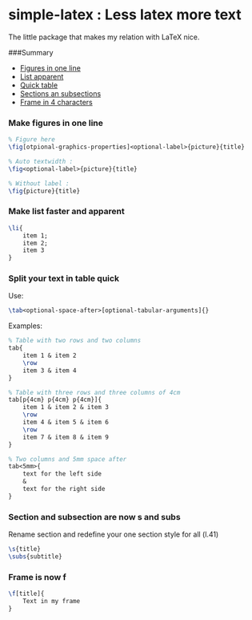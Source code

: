 # simple-latex : Less latex more text
The little package that makes my relation with LaTeX nice.

###Summary
* [Figures in one line](#fig)
* [List apparent](#li)
* [Quick table](#tab)
* [Sections an subsections](#s)
* [Frame in 4 characters](#f)

### Make figures in one line <a id="fig"></a>
```tex
% Figure here
\fig[otpional-graphics-properties]<optional-label>{picture}{title}

% Auto textwidth :
\fig<optional-label>{picture}{title}

% Without label :
\fig{picture}{title}
```

### Make list faster and apparent <a id="li"></a>
```tex
\li{
    item 1;
    item 2;
    item 3
}
```

### Split your text in table quick <a id="tab"></a>
Use:
```tex
\tab<optional-space-after>[optional-tabular-arguments]{}
```
Examples:
```tex
% Table with two rows and two columns
tab{
    item 1 & item 2
    \row
    item 3 & item 4
}

% Table with three rows and three columns of 4cm
tab[p{4cm} p{4cm} p{4cm}]{
    item 1 & item 2 & item 3
    \row
    item 4 & item 5 & item 6
    \row
    item 7 & item 8 & item 9
}

% Two columns and 5mm space after
tab<5mm>{
    text for the left side
    &
    text for the right side
}
```

### Section and subsection are now s and subs <a id="s"></a>
Rename section and redefine your one section style for all (l.41)
```tex
\s{title}
\subs{subtitle}
```

### Frame is now f <a id="f"></a>
```tex
\f[title]{
    Text in my frame
}
```
